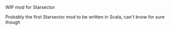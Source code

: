 WIP mod for Starsector

Probably the first Starsector mod to be written in Scala, can't know for sure though
